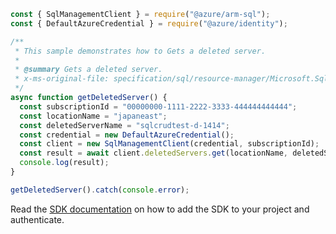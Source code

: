 ```javascript
const { SqlManagementClient } = require("@azure/arm-sql");
const { DefaultAzureCredential } = require("@azure/identity");

/**
 * This sample demonstrates how to Gets a deleted server.
 *
 * @summary Gets a deleted server.
 * x-ms-original-file: specification/sql/resource-manager/Microsoft.Sql/preview/2020-11-01-preview/examples/DeletedServerGet.json
 */
async function getDeletedServer() {
  const subscriptionId = "00000000-1111-2222-3333-444444444444";
  const locationName = "japaneast";
  const deletedServerName = "sqlcrudtest-d-1414";
  const credential = new DefaultAzureCredential();
  const client = new SqlManagementClient(credential, subscriptionId);
  const result = await client.deletedServers.get(locationName, deletedServerName);
  console.log(result);
}

getDeletedServer().catch(console.error);
```

Read the [SDK documentation](https://github.com/Azure/azure-sdk-for-js/blob/%40azure%2Farm-sql_9.0.1/sdk/sql/arm-sql/README.md) on how to add the SDK to your project and authenticate.

